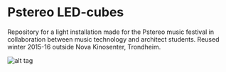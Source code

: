 # Pstereo LED-cubes
Repository for a light installation made for the Pstereo music festival in collaboration between music technology and architect students. Reused winter 2015-16 outside Nova Kinosenter, Trondheim.

![alt tag](https://github.com/mortenkleveland/pstereo_led_cubes/blob/master/pstereo_led_cubes_nova.JPG)

